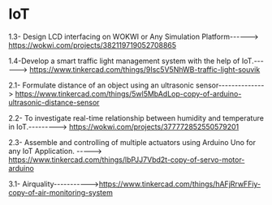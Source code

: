 # IoT
1.3- Design LCD interfacing on WOKWI or Any Simulation Platform------> https://wokwi.com/projects/382119719052708865

1.4-Develop a smart traffic light management system with the help of IoT.------> https://www.tinkercad.com/things/9Isc5V5NhWB-traffic-light-souvik

2.1- Formulate distance of an object using an ultrasonic sensor--------------> https://www.tinkercad.com/things/5wl5MbAdLop-copy-of-arduino-ultrasonic-distance-sensor

2.2- To investigate real-time relationship between humidity and temperature in IoT.---------> https://wokwi.com/projects/377772852550579201

2.3- Assemble and controlling of multiple actuators using Arduino Uno for any IoT Application. -----> https://www.tinkercad.com/things/lbPJJ7Vbd2t-copy-of-servo-motor-arduino

3.1- Airquality----------->https://www.tinkercad.com/things/hAFjRrwFFiy-copy-of-air-monitoring-system

